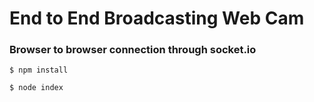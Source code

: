 # End to End Broadcasting Web Cam
### Browser to browser connection through socket.io

`$ npm install`

`$ node index`
